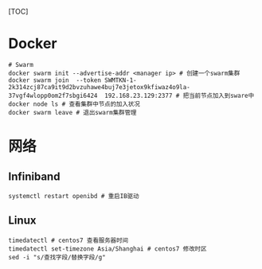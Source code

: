 [TOC]



# Docker

```shell
# Swarm
docker swarm init --advertise-addr <manager ip> # 创建一个swarm集群
docker swarm join  --token SWMTKN-1-2k314zcj87ca9it9d2bvzuhawe4buj7e3jetox9kfiwaz4o9la-37vgf4wlopp0om2f7sbgi6424  192.168.23.129:2377 # 把当前节点加入到sware中
docker node ls # 查看集群中节点的加入状况
docker swarm leave # 退出swarm集群管理
```



# 网络

## Infiniband

```shell
systemctl restart openibd # 重启IB驱动
```







## Linux

```shell
timedatectl # centos7 查看服务器时间
timedatectl set-timezone Asia/Shanghai # centos7 修改时区
sed -i "s/查找字段/替换字段/g"

```

